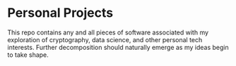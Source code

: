 # Personal Projects
This repo contains any and all pieces of software associated with my exploration of cryptography, data science, and other personal tech interests. Further decomposition should naturally emerge as my ideas begin to take shape. 

